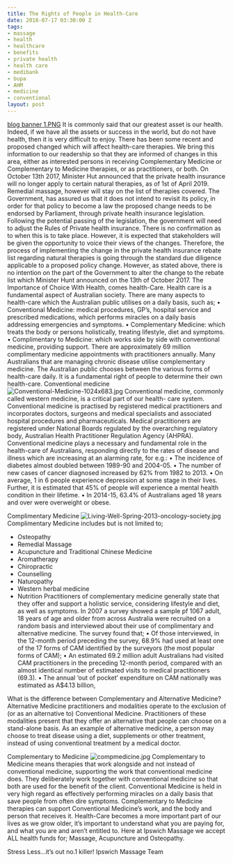 ```yaml
---
title: The Rights of People in Health-Care
date: 2018-07-17 03:30:00 Z
tags:
- massage
- health
- healthcare
- benefits
- private health
- health care
- medibank
- bupa
- AHM
- medicine
- conventional
layout: post
---
```


[blog banner 1.PNG](/uploads/blog%20banner%201.PNG)
It is commonly said that our greatest asset is our health. Indeed, if we have all the assets or success in the world, but do not have health, then it is very difficult to enjoy. There has been some recent and proposed changed which will affect health-care therapies. We bring this information to our readership so that they are informed of changes in this area, either as interested persons in receiving Complementary Medicine or Complementary to Medicine therapies, or as practitioners, or both.
On October 13th 2017, Minister Hut announced that the private health insurance will no longer apply to certain natural therapies, as of 1st of April 2019. Remedial massage, however will stay on the list of therapies covered. 
The Government, has assured us that it does not intend to revisit its policy, in order for that policy to become a law the proposed change needs to be endorsed by Parliament, through private health insurance legislation. 
Following the potential passing of the legislation, the government will need to adjust the Rules of Private health insurance. There is no confirmation as to when this is to take place. 
However, it is expected that stakeholders will be given the opportunity to voice their views of the changes. Therefore, the process of implementing the change in the private health insurance rebate list regarding natural therapies is going through the standard due diligence applicable to a proposed policy change. However, as stated above, there is no intention on the part of the Government to alter the change to the rebate list which Minister Hunt announced on the 13th of October 2017. 
The Importance of Choice 
With Health, comes health-Care. Health care is a fundamental aspect of Australian society. There are many aspects to health-care which the Australian public utilises on a daily basis, such as; 
•	Conventional Medicine: medical procedures, GP’s, hospital service and prescribed medications, which performs miracles on a daily basis addressing emergencies and symptoms. 
•	Complementary Medicine: which treats the body or persons holistically, treating lifestyle, diet and symptoms. 
•	Complimentary to Medicine: which works side by side with conventional medicine, providing support. 
There are approximately 69 million complimentary medicine appointments with practitioners annually. Many Australians that are managing chronic disease utilise complementary medicine. The Australian public chooses between the various forms of health-care daily. It is a fundamental right of people to determine their own health-care.
Conventional medicine 
![Conventional-Medicine-1024x683.jpg](/uploads/Conventional-Medicine-1024x683.jpg)
Conventional medicine, commonly called western medicine, is a critical part of our health- care system. Conventional medicine is practised by registered medical practitioners and incorporates doctors, surgeons and medical specialists and associated hospital procedures and pharmaceuticals. Medical practitioners are registered under National Boards regulated by the overarching regulatory body, Australian Health Practitioner Regulation Agency (AHPRA). 
Conventional medicine plays a necessary and fundamental role in the health-care of Australians, responding directly to the rates of disease and illness which are increasing at an alarming rate, for e.g.: 
•	The incidence of diabetes almost doubled between 1989-90 and 2004-05. 
•	The number of new cases of cancer diagnosed increased by 62% from 1982 to 2013.
•	On average, 1 in 6 people experience depression at some stage in their lives. Further, it is estimated that 45% of people will experience a mental health condition in their lifetime. 
•	In 2014-15, 63.4% of Australians aged 18 years and over were overweight or obese. 

Complimentary Medicine 
![Living-Well-Spring-2013-oncology-society.jpg](/uploads/Living-Well-Spring-2013-oncology-society.jpg)
Complimentary Medicine includes but is not limited to; 
-	Osteopathy
-	Remedial Massage 
-	Acupuncture and Traditional Chinese Medicine 
-	Aromatherapy
-	Chiropractic 
-	Counselling 
-	Naturopathy 
-	Western herbal medicine 
-	Nutrition
Practitioners of complementary medicine generally state that they offer and support a holistic service, considering lifestyle and diet, as well as symptoms. In 2007 a survey showed a sample pf 1067 adult, 18 years of age and older from across Australia were recruited on a random basis and interviewed about their use of complimentary and alternative medicine. The survey found that; 
•	Of those interviewed, in the 12-month period preceding the survey, 68.9% had used at least one of the 17 forms of CAM identified by the surveyors (the most popular forms of CAM); 
•	An estimated 69.2 million adult Australians had visited CAM practitioners in the preceding 12-month period, compared with an almost identical number of estimated visits to medical practitioners (69.3). 
•	The annual ‘out of pocket’ expenditure on CAM nationally was estimated as A$4.13 billion, 

What is the difference between Complementary and Alternative Medicine? 
Alternative Medicine practitioners and modalities operate to the exclusion of (or as an alternative to) Conventional Medicine. Practitioners of these modalities present that they offer an alternative that people can choose on a stand-alone basis. As an example of alternative medicine, a person may choose to treat disease using a diet, supplements or other treatment, instead of using conventional treatment by a medical doctor. 

Complementary to Medicine 
![compmedicine.jpg](/uploads/compmedicine.jpg)
Complementary to Medicine means therapies that work alongside and not instead of conventional medicine, supporting the work that conventional medicine does. They deliberately work together with conventional medicine so that both are used for the benefit of the client. 
Conventional Medicine is held in very high regard as effectively performing miracles on a daily basis that save people from often dire symptoms. Complementary to Medicine therapies can support Conventional Medicine’s work, and the body and person that receives it.
Health-Care becomes a more important part of our lives as we grow older, it’s important to understand what you are paying for, and what you are and aren’t entitled to. Here at Ipswich Massage we accept ALL health funds for; Massage, Acupuncture and Osteopathy.

Stress Less…it’s out no.1 killer! 
Ipswich Massage Team 

